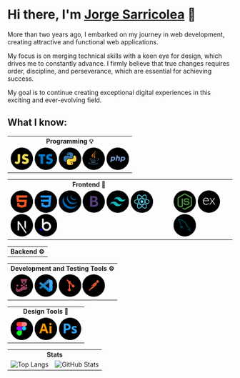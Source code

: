 # Hi there, I'm [Jorge Sarricolea](https://jorgesarricolea.com) 👋

More than two years ago, I embarked on my journey in web development, creating attractive and functional web applications.

My focus is on merging technical skills with a keen eye for design, which drives me to constantly advance. I firmly believe that true changes requires order, discipline, and perseverance, which are essential for achieving success.

My goal is to continue creating exceptional digital experiences in this exciting and ever-evolving field.

## What I know:

<table>
  <tr>
    <td align="center"><strong>Programming 💡</strong></td>
  </tr>
  <td valign="top">
    <img src="assets/javascript-icon.png" alt="js logo" width="50">  
    <img src="assets/typescript-icon.png" alt="typescript logo" width="50">  
    <img src="assets/python-icon.png" alt="python logo" width="50">  
    <img src="assets/java-icon.png" alt="ts logo" width="50">  
    <img src="assets/php-icon.png" alt="ts logo" width="50">
    </td>
</table>

<table>
  <tr>
    <td align="center"><strong>Frontend 🎨</strong></td>
  </tr>
  <td valign="top">
    <img src="assets/html-icon.png" alt="html logo" width="50">
    <img src="assets/css-icon.png" alt="css logo" width="50">
    <img src="assets/jquery-icon.png" alt="jquery logo" width="50">
    <img src="assets/boostrap-icon.png" alt="boostrap logo" width="50">
    <img src="assets/tailwindcss-icon.png" alt="tailwindcss logo" width="50">
    <img src="assets/reactjs-icon.png" alt="react logo" width="50">
    <img src="assets/nextjs-icon.png" alt="nextjs logo" width="50">
    <img src="assets/bubbleio-icon.png" alt="bl logo" width="50">
    </td>
  <td valign="top">
    <img src="assets/nodejs-icon.png" alt="nodejs logo" width="50">
    <img src="assets/express-icon.png" alt="ex logo" width="50">
    <img src="assets/mysql-icon.png" alt="mysql logo" width="50">
  </td>
</table>

<table>
  <tr>
    <td align="center"><strong>Backend ⚙️</strong></td>
  </tr>
</table>

<table>
  <tr>
    <td align="center"><strong>Development and Testing Tools  ⚙️</strong></td>
  </tr>
  <td valign="top">
    <img src="assets/jest-icon.png" alt="jest logo" width="50">
    <img src="assets/vscode-icon.png" alt="vscode logo" width="50">
    <img src="assets/git-icon.png" alt="git logo" width="50">
    <img src="assets/postman-icon.png" alt="postman logo" width="50">
    </td>
</table>

<table>
  <tr>
    <td align="center"><strong>Design Tools 🎨</strong></td>
  </tr>
  <td valign="top">
    <img src="assets/figma-icon.png" alt="figma logo" width="50">
    <img src="assets/illustrator-icon.png" alt="illustrator logo" width="50">
    <img src="assets/photoshop-icon.png" alt="photoshop logo" width="50">
    </td>
</table>

<table>
  <tr>
    <td colspan="2" align="center"><strong>Stats</strong></td>
  </tr>
  <tr>
    <td valign="top">
      <img src="https://github-readme-stats.vercel.app/api/top-langs/?username=JorgeSarricolea&theme=dark&layout=compact" alt="Top Langs" />
    </td>
    <td valign="top">
      <img src="https://github-readme-stats.vercel.app/api/?username=JorgeSarricolea&theme=dark" alt="GitHub Stats" />
    </td>
  </tr>
</table>




